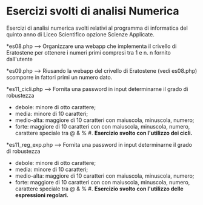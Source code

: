 # Esercizi svolti di analisi Numerica 
Esercizi di analisi numerica svolti relativi al programma di informatica del quinto anno di Liceo Scientifico opzione Scienze Applicate.

*es08.php --> Organizzare una webapp che implementa il crivello  di Eratostene per ottenere i numeri primi compresi tra 1 e n. n fornito dall'utente

*es09.php --> Riusando la webapp del crivello di Eratostene (vedi es08.php) scomporre in fattori primi un numero dato.

*es11_cicli.php --> Fornita una password in input determinarne il grado di robustezza 
 - debole: minore di otto carattere; 
 - media: minore di 10 caratteri; 
 - medio-alta: maggiore di 10 caratteri con maiuscola, minuscola, numero; 
 - forte: maggiore di 10 caratteri con con maiuscola, minuscola, numero, carattere speciale tra @ & % #.
 **Esercizio svolto con l'utilizzo dei cicli.**
 
 *es11_reg_exp.php --> Fornita una password in input determinarne il grado di robustezza 
 - debole: minore di otto carattere; 
 - media: minore di 10 caratteri; 
 - medio-alta: maggiore di 10 caratteri con maiuscola, minuscola, numero; 
 - forte: maggiore di 10 caratteri con con maiuscola, minuscola, numero, carattere speciale tra @ & % #.
 **Esercizio svolto con l'utilizzo delle espressioni regolari.**
 
 
